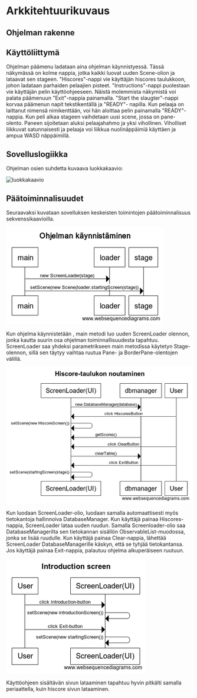 # Arkkitehtuurikuvaus
## Ohjelman rakenne

## Käyttöliittymä

Ohjelman päämenu ladataan aina ohjelman käynnistyessä. Tässä näkymässä on kolme nappia, jotka kaikki luovat uuden 
Scene-olion ja lataavat sen stageen. "Hiscores"-nappi vie käyttäjän hiscores taulukkoon, johon ladataan parhaiden pelaajien pisteet. "Instructions"-nappi puolestaan vie käyttäjän pelin käyttöohjeeseen. Näistä molemmista näkymistä voi palata päämenuun "Exit"-nappia painamalla. "Start the slaugter"-nappi korvaa päämenun napit tekstikentällä ja "READY"- napilla. Kun pelaaja on laittanut nimensä nimikenttään, voi hän aloittaa pelin painamalla "READY"-nappia. Kun peli alkaa stageen vaihdetaan uusi scene, jossa on pane-olento. Paneen sijoitetaan aluksi pelaajahahmo ja yksi vihollinen. Viholliset liikkuvat satunnaisesti ja pelaaja voi liikkua nuolinäppäimiä käyttäen ja ampua WASD näppäimillä.

## Sovelluslogiikka

Ohjelman osien suhdetta kuvaava luokkakaavio:

![luokkakaavio](https://yuml.me/c8860a70.png)

## Päätoiminnalisuudet

Seuraavaksi kuvataan sovelluksen keskeisten toimintojen päätoiminnalisuus sekvenssikaavioilla.

![kaynnistys](https://github.com/jupste/otm-harjoitustyo/blob/master/dokumentointi/kaynnistys.png)

Kun ohjelma käynnistetään , main metodi luo uuden ScreenLoader olennon, jonka kautta suurin osa ohjelman toiminnallisuudesta tapahtuu. ScreenLoader saa yhdeksi parametrikseen main metodissa käytetyn Stage- olennon, sillä sen täytyy vaihtaa ruutua Pane- ja BorderPane-olentojen välillä.

![hiscore](https://github.com/jupste/otm-harjoitustyo/blob/master/dokumentointi/hiscore.png)

Kun luodaan ScreenLoader-olio, luodaan samalla automaattisesti myös tietokantoja hallinnoiva DatabaseManager. Kun käyttäjä painaa Hiscores-nappia, ScreenLoader lataa uuden ruudun. Samalla Screenloader-olio saa DatabaseManagerilta sen tietokannan sisällön ObservableList-muodossa, jonka se lisää ruudulle. 
Kun käyttäjä painaa Clear-nappia, lähettää ScreenLoader DatabaseManagerille käskyn, että se tyhjää tietokantansa. 
Jos käyttäjä painaa Exit-nappia, palautuu ohjelma alkuperäiseen ruutuun. 

![introduction](https://github.com/jupste/otm-harjoitustyo/blob/master/dokumentointi/ohjeet.png)

Käyttöohjeen sisältävän sivun lataaminen tapahtuu hyvin pitkälti samalla periaattella, kuin hiscore sivun lataaminen.